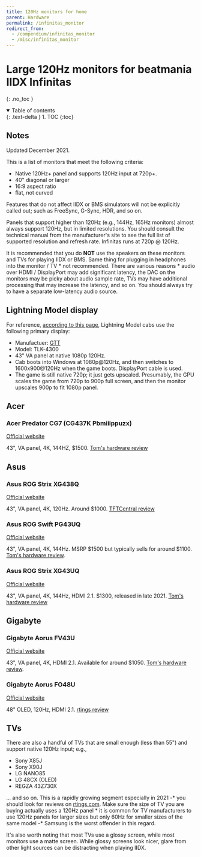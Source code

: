 ```yaml
---
title: 120Hz monitors for home
parent: Hardware
permalink: /infinitas_monitor
redirect_from:
  - /compendium/infinitas_monitor
  - /misc/infinitas_monitor
---
```


# Large 120Hz monitors for beatmania IIDX Infinitas
{: .no_toc }

<details open markdown="block">
  <summary>
    Table of contents
  </summary>
  {: .text-delta }
1. TOC
{:toc}
</details>

## Notes

Updated December 2021.

This is a list of monitors that meet the following criteria:
* Native 120Hz+ panel and supports 120Hz input at 720p+.
* 40" diagonal or larger
* 16:9 aspect ratio
* flat, not curved

Features that do not affect IIDX or BMS simulators will not be explicitly called out; such as FreeSync, G-Sync, HDR, and so on.

Panels that support higher than 120Hz (e.g., 144Hz, 165Hz monitors) almost always support 120Hz, but in limited resolutions. You should consult the technical manual from the manufacturer's site to see the full list of supported resolution and refresh rate. Infinitas runs at 720p @ 120Hz.

It is recommended that you do **NOT** use the speakers on these monitors and TVs for playing IIDX or BMS. Same thing for plugging in headphones into the monitor / TV * not recommended. There are various reasons * audio over HDMI / DisplayPort may add significant latency, the DAC on the monitors may be picky about audio sample rate, TVs may have additional processing that may increase the latency, and so on. You should always try to have a separate low-latency audio source.

## Lightning Model display

For reference, [according to this page](https://land3939.info/mgame/1148), Lightning Model cabs use the following primary display:

* Manufactuer: [GTT](http://gtt.co.kr/en/?ckattempt=1)
* Model: TLK-4300
* 43" VA panel at native 1080p 120Hz.
* Cab boots into Windows at 1080p@120Hz, and then switches to 1600x900@120Hz when the game boots. DisplayPort cable is used.
* The game is still native 720p; it just gets upscaled. Presumably, the GPU scales the game from 720p to 900p full screen, and then the monitor upscales 900p to fit 1080p panel.

## Acer

### Acer Predator CG7 (CG437K Pbmiiippuzx)

[Official website](https://www.acer.com/ac/en/US/content/predator-series/predatorcg7)

43", VA panel, 4K, 144HZ, $1500. [Tom's hardware review](https://www.tomshardware.com/reviews/acer-predator-cg437k-43-4k-hdr1000)

## Asus

### Asus ROG Strix XG438Q

[Official website](https://rog.asus.com/us/monitors/above-34-inches/rog-strix-xg438q-model/)

43", VA panel, 4K, 120Hz. Around $1000. [TFTCentral review](https://www.tftcentral.co.uk/reviews/asus_rog_strix_xg438q.htm)

### Asus ROG Swift PG43UQ 

[Official website](https://rog.asus.com/us/monitors/above-34-inches/rog-swift-pg43uq-model/)

43", VA panel, 4K, 144Hz. MSRP $1500 but typically sells for around $1100. [Tom's hardware review](https://www.tomshardware.com/reviews/asus-rog-swift-pg43uq-4k-gaming-monitor-review-jumbo-screen-extra-bright).

### Asus ROG Strix XG43UQ

[Official website](https://rog.asus.com/monitors/above-34-inches/rog-strix-xg43uq-model/)

43", VA panel, 4K, 144Hz, HDMI 2.1. $1300, released in late 2021. [Tom's hardware review](https://www.tomshardware.com/reviews/asus-rog-strix-xg43uq-review)

## Gigabyte

### Gigabyte Aorus FV43U

[Official website](https://www.aorus.com/monitors/AORUS-FV43U)

43", VA panel, 4K, HDMI 2.1. Available for around $1050. [Tom's hardware review](https://www.tomshardware.com/reviews/gigabyte-aorus-fv43u-review-king-of-the-43-inch-class).

### Gigabyte Aorus FO48U

[Official website](https://www.gigabyte.com/Monitor/AORUS-FO48U)

48" OLED, 120Hz, HDMI 2.1. [rtings review](https://www.rtings.com/monitor/reviews/gigabyte/aorus-fo48u-oled)

## TVs

There are also a handful of TVs that are small enough (less than 55") and support native 120Hz input; e.g.,
* Sony X85J
* Sony X90J
* LG NANO85
* LG 48CX (OLED)
* REGZA 43Z730X

... and so on. This is a rapidly growing segment especially in 2021 -* you should look for reviews on [rtings.com](https://rtings.com). Make sure the size of TV you are buying actually uses a 120Hz panel * it is common for TV manufacturers to use 120Hz panels for larger sizes but only 60Hz for smaller sizes of the same model -* Samsung is the worst offender in this regard.

It's also worth noting that most TVs use a glossy screen, while most monitors use a matte screen. While glossy screens look nicer, glare from other light sources can be distracting when playing IIDX.
